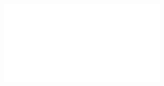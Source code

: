 [![SVG Banners](https://raw.githubusercontent.com/ximxim/ximxim/main/assets/header.svg)](https://github.com/ximxim)

